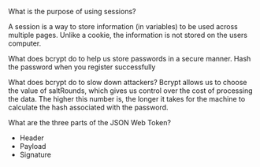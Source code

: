 What is the purpose of using sessions?

A session is a way to store information (in variables) to be used across multiple pages. Unlike a cookie, the information is not stored on the users computer.

What does bcrypt do to help us store passwords in a secure manner.
Hash the password when you register successfully

What does bcrypt do to slow down attackers?
Bcrypt allows us to choose the value of saltRounds, which gives us control over the cost of processing the data. The higher this number is, the longer it takes for the machine to calculate the hash associated with the password.

What are the three parts of the JSON Web Token?

- Header
- Payload
- Signature
